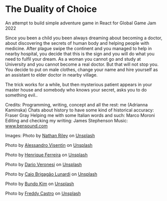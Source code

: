 # The Duality of Choice

An attempt to build simple adventure game in React for Global Game Jam 2022

Since you been a child you been always dreaming about becoming a doctor, about discovering the secrets of human body and helping people with medicine. After plague swipe the continent and you managed to help in nearby hospital, you decide that this is the sign and you will do what you need to fulfil your dream. As a woman you cannot go and study at University and you cannot become a real doctor. But that will not stop you. You decide to put on male clothes, change your name and hire yourself as an assistant to elder doctor in nearby village.

The trick works for a while, but then mysterious patient appears in your master house and somebody who knows your secret, asks you to do something evil..

Credits:
Programming, writing, concept and all the rest: me (Adrianna Kaminska)
Chats about history to have some kind of historical accuracy: Fraser Gray
Helping me with some Italian words and such: Marco Moroni
Editing and checking my writing: James Stephenson
Music: www.bensound.com

Images:
Photo by <a href="https://unsplash.com/@nrly?utm_source=unsplash&utm_medium=referral&utm_content=creditCopyText">Nathan Riley</a> on <a href="https://unsplash.com/?utm_source=unsplash&utm_medium=referral&utm_content=creditCopyText">Unsplash</a>

Photo by <a href="https://unsplash.com/@vise_a?utm_source=unsplash&utm_medium=referral&utm_content=creditCopyText">Alessandro Visentin</a> on <a href="https://unsplash.com/?utm_source=unsplash&utm_medium=referral&utm_content=creditCopyText">Unsplash</a>

Photo by <a href="https://unsplash.com/@rickpsd?utm_source=unsplash&utm_medium=referral&utm_content=creditCopyText">Henrique Ferreira</a> on <a href="https://unsplash.com/?utm_source=unsplash&utm_medium=referral&utm_content=creditCopyText">Unsplash</a>

Photo by <a href="https://unsplash.com/@dariovero_?utm_source=unsplash&utm_medium=referral&utm_content=creditCopyText">Dario Veronesi</a> on <a href="https://unsplash.com/?utm_source=unsplash&utm_medium=referral&utm_content=creditCopyText">Unsplash</a>

Photo by <a href="https://unsplash.com/@cblunardi?utm_source=unsplash&utm_medium=referral&utm_content=creditCopyText">Caio Brigagão Lunardi</a> on <a href="https://unsplash.com/photos/u8bB9Dht6fk?utm_source=unsplash&utm_medium=referral&utm_content=creditCopyText">Unsplash</a>
  

  Photo by <a href="https://unsplash.com/@bundo?utm_source=unsplash&utm_medium=referral&utm_content=creditCopyText">Bundo Kim</a> on <a href="https://unsplash.com/?utm_source=unsplash&utm_medium=referral&utm_content=creditCopyText">Unsplash</a>
  

  Photo by <a href="https://unsplash.com/@readysetfreddy?utm_source=unsplash&utm_medium=referral&utm_content=creditCopyText">Freddy Castro</a> on <a href="https://unsplash.com/s/photos/table?utm_source=unsplash&utm_medium=referral&utm_content=creditCopyText">Unsplash</a>
  